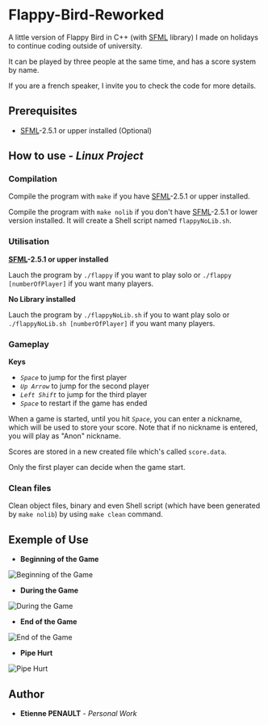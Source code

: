 # Flappy-Bird-Reworked
A little version of Flappy Bird in C++ (with [SFML](https://www.sfml-dev.org/) library) I made on holidays to continue coding outside of university.

It can be played by three people at the same time, and has a score system by name.

If you are a french speaker, I invite you to check the code for more details.

## Prerequisites

- [SFML](https://www.sfml-dev.org/)-2.5.1 or upper installed (Optional)

## How to use - *Linux Project*

### Compilation

Compile the program with ```make``` if you have [SFML](https://www.sfml-dev.org/)-2.5.1 or upper installed.

Compile the program with ```make nolib``` if you don't have [SFML](https://www.sfml-dev.org/)-2.5.1 or lower version installed. It will create a Shell script named ```flappyNoLib.sh```.

### Utilisation

**[SFML](https://www.sfml-dev.org/)-2.5.1 or upper installed**

Lauch the program by ```./flappy``` if you want to play solo or ```./flappy [numberOfPlayer]``` if you want many players.

**No Library installed**

Lauch the program by ```./flappyNoLib.sh``` if you to want play solo or ```./flappyNoLib.sh [numberOfPlayer]``` if you want many players.

### Gameplay

**Keys**

- *```Space```* to jump for the first player
- *```Up Arrow```* to jump for the second player
- *```Left Shift```* to jump for the third player
- *```Space```* to restart if the game has ended

When a game is started, until you hit *```Space```*, you can enter a nickname, which will be used to store your score. Note that if no nickname is entered, you will play as "Anon" nickname.

Scores are stored in a new created file which's called ```score.data```.

Only the first player can decide when the game start.

### Clean files

Clean object files, binary and even Shell script (which have been generated by ```make nolib```) by using ```make clean``` command.

## Exemple of Use

- **Beginning of the Game**

![Beginning of the Game](https://github.com/3t13nn3/Flappy-Bird-Reworked/blob/master/Screen/1.png)

- **During the Game**

![During the Game](https://github.com/3t13nn3/Flappy-Bird-Reworked/blob/master/Screen/2.png)


- **End of the Game**

![End of the Game](https://github.com/3t13nn3/Flappy-Bird-Reworked/blob/master/Screen/3.png)

- **Pipe Hurt**

![Pipe Hurt](https://github.com/3t13nn3/Flappy-Bird-Reworked/blob/master/Screen/4.png)

## Author

* **Etienne PENAULT** - *Personal Work*
